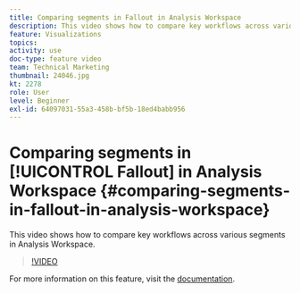 ```yaml
---
title: Comparing segments in Fallout in Analysis Workspace
description: This video shows how to compare key workflows across various segments in Analysis Workspace.
feature: Visualizations
topics: 
activity: use
doc-type: feature video
team: Technical Marketing
thumbnail: 24046.jpg
kt: 2278
role: User
level: Beginner
exl-id: 64097031-55a3-458b-bf5b-18ed4babb956
---
```

# Comparing segments in [!UICONTROL Fallout] in Analysis Workspace {#comparing-segments-in-fallout-in-analysis-workspace}

This video shows how to compare key workflows across various segments in Analysis Workspace.

>[!VIDEO](https://video.tv.adobe.com/v/24046/?quality=12)

For more information on this feature, visit the [documentation](https://marketing.adobe.com/resources/help/en_US/analytics/analysis-workspace/compare-segments-fallout.html).
